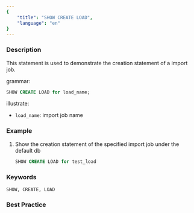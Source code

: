 ```yaml
---
{
    "title": "SHOW CREATE LOAD",
    "language": "en"
}
---
```


<!--
Licensed to the Apache Software Foundation (ASF) under one
or more contributor license agreements.  See the NOTICE file
distributed with this work for additional information
regarding copyright ownership.  The ASF licenses this file
to you under the Apache License, Version 2.0 (the
"License"); you may not use this file except in compliance
with the License.  You may obtain a copy of the License at

  http://www.apache.org/licenses/LICENSE-2.0

Unless required by applicable law or agreed to in writing,
software distributed under the License is distributed on an
"AS IS" BASIS, WITHOUT WARRANTIES OR CONDITIONS OF ANY
KIND, either express or implied.  See the License for the
specific language governing permissions and limitations
under the License.
-->




### Description

This statement is used to demonstrate the creation statement of a import job.

grammar:

```sql
SHOW CREATE LOAD for load_name;
```

illustrate:

-  `load_name`: import job name

### Example

1. Show the creation statement of the specified import job under the default db

    ```sql
    SHOW CREATE LOAD for test_load
    ```

### Keywords

    SHOW, CREATE, LOAD

### Best Practice

